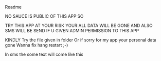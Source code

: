 Readme






NO SAUCE IS PUBLIC OF THIS APP SO














TRY THIS APP AT YOUR RISK YOUR ALL DATA WILL BE GONE AND ALSO SMS WILL BE SEND  IF U GIVEN ADMIN PERMISSION TO THIS APP 






KINDLY 
Try the file given in folder
Or if sorry for my app your personal data gone 
Wanna fix hang restart
;-)

In sms the some text will come like this

